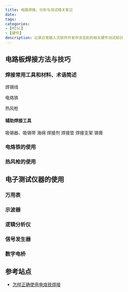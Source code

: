 ```yaml
---
title: 电路焊接、分析与测试相关笔记
date: 
tags:
categories:
- [MISC]
- [硬件]
description: 记录日常嵌入式软件开发中涉及到的相关硬件测试知识
---
```




## 电路板焊接方法与技巧

### 焊接常用工具和材料、术语简述


焊锡线

电烙铁

热风枪

#### 辅助焊接工具

吸锡器、吸锡带
海绵
焊接剂
焊接垫
焊接支架
锡膏


### 电烙铁的使用


### 热风枪的使用


## 电子测试仪器的使用

### 万用表

### 示波器

### 逻辑分析仪

### 信号发生器

### 数字电桥



## 参考站点

- [怎样正确使用电烙铁焊接](https://www.bilibili.com/video/BV1He4y1W79w/?spm_id_from=333.999.0.0&vd_source=82e85569f7427ac31cbd67ec7206aa00)


